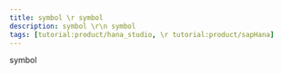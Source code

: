```yaml
---
title: symbol \r symbol
description: symbol \r\n symbol
tags: [tutorial:product/hana_studio, \r tutorial:product/sapHana]
---
```

symbol
